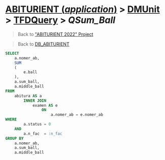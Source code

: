 # [ABITURIENT (*application*)](../../app_abiturient_2022.md) > [DMUnit](../DMUnit.md) > [TFDQuery](TDFQuery.md) > *QSum_Ball*

> Back to ["ABITURIENT 2022" Project](/README.md)

> Back to [DB_ABITURIENT](../../../db/db_abiturient_2022.md)

```sql
SELECT
    a.nomer_ab,
    SUM
    (
        e.ball
    ),
    a.sum_ball,
    a.middle_ball
FROM
    abitura AS a
        INNER JOIN
            examen AS e
                ON
                    a.nomer_ab = e.nomer_ab  
WHERE
        a.status = 0    
    AND
        a.n_fac  = :n_fac
GROUP BY
    a.nomer_ab,
    a.sum_ball,
    a.middle_ball
```